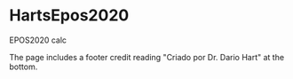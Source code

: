 # HartsEpos2020
EPOS2020 calc

The page includes a footer credit reading "Criado por Dr. Dario Hart" at the bottom.
